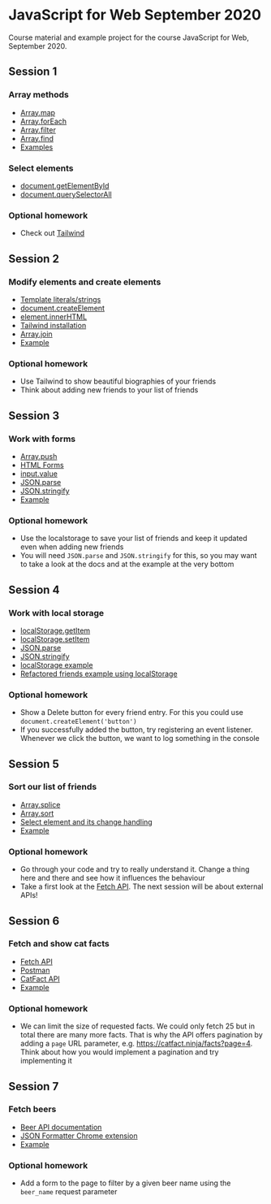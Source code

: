 # JavaScript for Web September 2020

Course material and example project for the course JavaScript for Web, September 2020.

## Session 1

### Array methods

* [Array.map](https://developer.mozilla.org/en-US/docs/Web/JavaScript/Reference/Global_Objects/Array/map)
* [Array.forEach](https://developer.mozilla.org/en-US/docs/Web/JavaScript/Reference/Global_Objects/Array/forEach)
* [Array.filter](https://developer.mozilla.org/en-US/docs/Web/JavaScript/Reference/Global_Objects/Array/filter)
* [Array.find](https://developer.mozilla.org/en-US/docs/Web/JavaScript/Reference/Global_Objects/Array/find)
* [Examples](https://codesandbox.io/s/eloquent-rubin-wn2e9?file=/src/index.js)

### Select elements

* [document.getElementById](https://developer.mozilla.org/en-US/docs/Web/API/Document/getElementById)
* [document.querySelectorAll](https://developer.mozilla.org/en-US/docs/Web/API/Document/querySelectorAll)

### Optional homework

* Check out [Tailwind](https://tailwindcss.com/)

## Session 2

### Modify elements and create elements

* [Template literals/strings](https://developer.mozilla.org/en-US/docs/Web/JavaScript/Reference/template_strings)
* [document.createElement](https://developer.mozilla.org/en-US/docs/Web/API/Document/createElement)
* [element.innerHTML](https://developer.mozilla.org/en-US/docs/Web/API/Element/innerHTML)
* [Tailwind installation](https://tailwindcss.com/docs/installation#using-tailwind-via-cdn)
* [Array.join](https://developer.mozilla.org/en-US/docs/Web/JavaScript/Reference/Global_Objects/Array/join)
* [Example](https://codesandbox.io/s/inspiring-wave-1m816?file=/src/index.js)

### Optional homework

* Use Tailwind to show beautiful biographies of your friends
* Think about adding new friends to your list of friends

## Session 3

### Work with forms

* [Array.push](https://developer.mozilla.org/en-US/docs/Web/JavaScript/Reference/Global_Objects/Array/push)
* [HTML Forms](https://www.w3schools.com/html/html_forms.asp)
* [input.value](https://www.w3schools.com/tags/att_input_value.asp)
* [JSON.parse](https://developer.mozilla.org/en-US/docs/Web/JavaScript/Reference/Global_Objects/JSON/parse)
* [JSON.stringify](https://developer.mozilla.org/en-US/docs/Web/JavaScript/Reference/Global_Objects/JSON/stringify)
* [Example](https://codesandbox.io/s/session-3-0vywr?file=/src/index.js)

### Optional homework

* Use the localstorage to save your list of friends and keep it updated even when adding new friends
* You will need `JSON.parse` and `JSON.stringify` for this, so you may want to take a look at the docs and at the example at the very bottom

## Session 4

### Work with local storage

* [localStorage.getItem](https://developer.mozilla.org/en-US/docs/Web/API/Storage/getItem)
* [localStorage.setItem](https://developer.mozilla.org/en-US/docs/Web/API/Storage/setItem)
* [JSON.parse](https://developer.mozilla.org/en-US/docs/Web/JavaScript/Reference/Global_Objects/JSON/parse)
* [JSON.stringify](https://developer.mozilla.org/en-US/docs/Web/JavaScript/Reference/Global_Objects/JSON/stringify)
* [localStorage example](https://codesandbox.io/s/session-4-localstorage-91cwf?file=/src/index.js)
* [Refactored friends example using localStorage](https://codesandbox.io/s/session-4-mq7vc)

### Optional homework

* Show a Delete button for every friend entry. For this you could use `document.createElement('button')`
* If you successfully added the button, try registering an event listener. Whenever we click the button, we want to log something in the console

## Session 5

### Sort our list of friends

* [Array.splice](https://developer.mozilla.org/de/docs/Web/JavaScript/Reference/Global_Objects/Array/splice)
* [Array.sort](https://developer.mozilla.org/en-US/docs/Web/JavaScript/Reference/Global_Objects/Array/sort)
* [Select element and its change handling](https://developer.mozilla.org/en-US/docs/Web/API/HTMLElement/change_event)
* [Example](https://codesandbox.io/s/session-5-hlwms?file=/index.html)

### Optional homework

* Go through your code and try to really understand it. Change a thing here and there and see how it influences the behaviour
* Take a first look at the [Fetch API](https://developer.mozilla.org/en-US/docs/Web/API/Fetch_API/Using_Fetch). The next session will be about external APIs!

## Session 6

### Fetch and show cat facts

* [Fetch API](https://developer.mozilla.org/en-US/docs/Web/API/Fetch_API/Using_Fetch)
* [Postman](https://www.postman.com/downloads/)
* [CatFact API](https://catfact.ninja/)
* [Example](https://codesandbox.io/s/session-6-2sor7?file=/src/index.js)

### Optional homework

* We can limit the size of requested facts. We could only fetch 25 but in total there are many more facts. That is why the API offers pagination by adding a `page` URL parameter, e.g. https://catfact.ninja/facts?page=4. Think about how you would implement a pagination and try implementing it

## Session 7

### Fetch beers

* [Beer API documentation](https://punkapi.com/documentation/v2)
* [JSON Formatter Chrome extension](https://chrome.google.com/webstore/detail/json-formatter/bcjindcccaagfpapjjmafapmmgkkhgoa)
* [Example](https://codesandbox.io/s/session-7-57shj?file=/src/index.js)

### Optional homework

* Add a form to the page to filter by a given beer name using the `beer_name` request parameter
